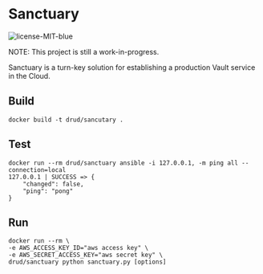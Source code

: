 # Sanctuary

![license-MIT-blue](https://img.shields.io/badge/license-MIT-blue.svg)



NOTE: This project is still a work-in-progress.

Sanctuary is a turn-key solution for establishing a production Vault service in the Cloud.

## Build

```
docker build -t drud/sancutary .
```

## Test

```
docker run --rm drud/sanctuary ansible -i 127.0.0.1, -m ping all --connection=local
127.0.0.1 | SUCCESS => {
    "changed": false,
    "ping": "pong"
}
```

## Run

```
docker run --rm \
-e AWS_ACCESS_KEY_ID="aws access key" \
-e AWS_SECRET_ACCESS_KEY="aws secret key" \
drud/sanctuary python sanctuary.py [options]
```
